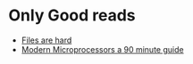# Only Good reads

* [Files are hard](https://danluu.com/file-consistency/)
* [Modern Microprocessors a 90 minute guide](http://www.lighterra.com/papers/modernmicroprocessors/)
